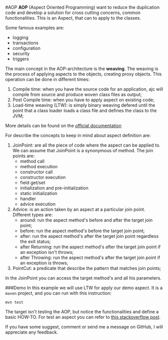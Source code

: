 #AOP
**AOP** (Aspect Oriented Programming) want to reduce the duplication code and develop a 
solution for cross cutting concerns, common functionalities. 
This is an Aspect, that can to apply to the classes.

Some famous examples are:
 - logging
 - transactions
 - configuration
 - security
 - triggers

The main concept in the AOP-architecture is the **weaving**.
The weaving is the process of applying aspects to the objects, creating proxy objects. 
This operation can be done in different times:
1. Compile time: when you have the source code for an application, ajc will compile from source and produce woven class files as output;
2. Post Compile time: when you have to apply aspect on existing code;
3. Load-time weaving (LTW): is simply binary weaving defered until the point that a class loader loads a class file and defines the class to the JVM;

More details can be found on the [official documentation](http://www.eclipse.org/aspectj/doc/next/devguide/ltw.html)

For describe the concepts to keep in mind about aspect definition are:
 1. JoinPoint: are all the piece of code where the aspect can be applied to. 
 We can assume that JoinPoint is a synonymous of method. The join points are:
    - method call
    - method execution
    - constructor call
    - constructor execution
    - field get/set
    - initialization and pre-initialization
    - static initialization
    - handler
    - advice execution
 2. Advice: is an action taken by an aspect at a particular join point. Different types are:
    - around: run the aspect method's before and after the target join point;
    - before: run the aspect method's before the target join point;
    - after: run the aspect method's after the target join point regardless the exit status;
    - after Returning: run the aspect method's after the target join point if an exception isn't throws;
    - after Throwing: run the aspect method's after the target join point if an exception is throws;
 3. PointCut: a predicate that describe the pattern that matches join points;
 
 In the JoinPoint you can access the target method's and all his parameters.

###Demo
In this example we will use LTW for apply our demo aspect.
It is a `maven` project, and you can run with this instruction:

`mvn test`

The target isn't testing the AOP, but notice the functionalities and define a basic HOW-TO. 
For test an aspect you can refer to [this stackoverflow post](http://stackoverflow.com/questions/41389015/junit-tests-for-aspectj).

If you have some suggest, comment or send me a message on GitHub, I will appreciate any feedback.

